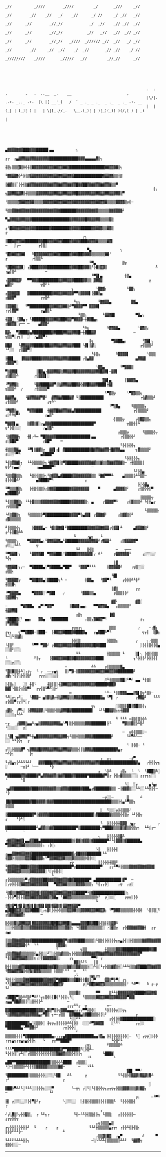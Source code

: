      
                                                                              
                                                                              
                                                                        _//          _////        _////         _/       _///     _//
                                                                        _//        _//    _//   _/    _//      _/ //     _/ _//   _//
                                                                        _//      _//        _//_//            _/  _//    _// _//  _//
                                                                        _//      _//        _//_//           _//   _//   _//  _// _//
                                                                        _//      _//        _//_//   _////  _////// _//  _//   _/ _//
                                                                        _//        _//     _//  _//    _/  _//       _// _//    _/ //
                                                                        _////////    _////       _/////   _//         _//_//      _//

     
     
     
     

                                                                    .  .    ,        ,   .  ..__  _,    __                         ,    
                                                                    |\/|. .-+- _.._ -+-  |\ |[ __'_)   /  ` _ ._ _ ._  _ ._  _ ._ -+- __
                                                                    |  |(_| | (_][ ) |   | \|[_.//_.   \__.(_)[ | )[_)(_)[ )(/,[ ) | _) 
                                                                                                                  |                    





                                                                                           ▄▓▓▓▓▓▓▓███▓▓▓█████▌▄▄          ┐
                                                                                 ╓┌  ╓▄▓▓▓▓▓▓▓▓▓▓▓▓▓▓█████████████▓▓▓▄▄▄▄▄▓▒┐
                                                                           ╫▒╗▒▒▒▓▒╬╬╫▒▓▓▓▓▓▓▓▓▓▓▓▓▓▓▓▓▓████████████████▓▓▓▓▓▓▒╕
                                                                            ╙▓▓▓▓▓╬╨╠╢▒▓▓▓▓▓▓▓▓▓▓▓▓▓▓▓▓▓▓▓▓█████████████▓▓▓▓▓▒▒╫▒
                                                                             ╠▓▓▒╠░╠╠╢▒▓▓▓▓▓▓▓▓▓▓▓▓▓▓▓▓▓▓▓▓▓▓█▓▓██▓▓▓▓▓▓▓▓▓▓▓▒▒▀
                                                                       ╢┐  ╗▓▓▓▓▓▓▓▒╫▒▒▒▒▓▓▓▓▓▓▓▓▓▓▓▓▓▓▓▓▓▓█▓▓▓▓▓▓▓▓▓▓▓▓▓▓▓▓▓▓▓▒▀
                                                                       └▒▒▒▒▒▓▓▓▓▓▓▓▒▒▒▒▓▓▓▓▓▓▓▓▓▓▓▓▓▓▓▓▓▓▓▓▓▓▓▓▓▓▓▓▓▒▒▒▒▓▓▓▓▒╦╣─
                                                                          ╚▒▒▓▓▓▓▓▓▓▓▓▓▓▓▓▓▓▓▓▓▓▓▓▓███████▓▓▓▓▓▓▓▓▓▓▒▒▒▒▒▓▓▓▓▓▓╛
                                                                            ▀▄▓▓▓▓▓▓▓▓▓▓█████████████████▓▓▓▓▓▓▓█▓▓▓▓▓▓▒▒▒▒▓▒
                                                                           ╓└█▓▓▓▓▓▓▓▓▓▓▓██████▓████████▓▓▓▓▓█████▓▓▓▓▓▒▒▓▓▒                                       ╔
                                       ┌┐                                  ╟██▓▓▓▓▓▓██████▓▓██▓▓▓▓▓▓▓███▓▓▓▓▓███▓▓▓▓▓▒▒▒▒▓▓▌                     ─   ░╔─        ╓╣▒░
                                         ▀▄             ┐                   ╙█▓▓▓▓▓▓▓   ╚▓▓▓▓▓▓▓▓▓▓▓▓████▓▓▓▓██▓▓▓▓▒▒▒▒▒▒▓▓┘                      ╓           ┌╢▒▒╙
                                          ╙▀▄            ▒╦                  ╙▓█▓▓▓▓▓░ ╓▓███▓▓▓▓██████████▓▓▓▓██▓▓▓▒╙╠▓▒▓▓▒                      ╨         ┌▄╣▒╩             ─
                                           ╙▀▓▌▄          ╫▒▄                 ┌▓▓▓▓▓▓┘  ▀▀▓▓▓█████████▓▓▓▓▓▓▓████▓▓▒▒ ▓▓▓▓                     ╔          ▄▓▒╜            ╦▒╜└
                                  ╖          └▓▓▓╕         ╙▓▓┐               ╓▓▓▓▓▓▌   ▓██████████▓▓▓▓▓▓▓▓▓▓▀▀▒▓▓▓▓▌╠▓▓▒▄                             ╔▓▓▓▀           ╓╦▒╩
                                   ╙╗╖        ╙▓▓▓▓▄         ▓▓▄               ║▓▓▓▓░   ╙▀█████████▓▓▓▓▓▓▓▓▒╝▀▓▓▓▓▀▀ ▓▓▓▓▌                          ┌╔╣▓▓▀          ╓▄▓▒╙
                                     ╙▒▒┐       ╙▓▓▓█▌         ▀▓▄┐              ╫▓▓░ └▓▓▄┌ ╙▓█████▓▓▓▓▓▓▓██▓▓▓▀▓▓▓▓─╫▓▓█▄╖                        ╔▓▓▓▓░┌── ─    ▄▓▓▓╜
                                       ╙╩╗        ╚▓▓▓▓▄        └▓▓▒╓             ▓▓┐  ▀▓███▓▄▓████████▓▓███▓▓▓▓▓▓▓█─╫▓██▓▓                 ─     ╦▒▒▀░╔╗░  ░  ┌▄▓▓▀└
                                          ╫╗        ▀▓▓██▄┐       ╙▓▓▌┐           ▓█▓   ╙▓▓▓▓▓▓████▓██▓▓▓▓▓▓▓▓▓▓▓███ └▓▌║▓░                    ╓╣▒▒▒╜  └╜░░  ╓▒▓▓▀░
                                           ╙╫▒╖       ╚▓▓▓▓▌        └▒▒▒          ╟██▌   ▐▓▓▓▓████▓▓▓▓▓▓▓▓▓▓▓▓▓█████ ┌▒▄▓▓                   ▄▓▓▓▌         ╔▓▓▓▀░
                                             └▓▓▄       ╙▀▓▓▓▒       ▀▒▓▓▓▌        ║█▓▄┌▓▓▓▓▓▓▒▓▓▓▓▓█▓▓▓▓▓▓▓▓▓▓▓█▓▓▌─▓▓▌                   ╔▒▓▒▒╩       ┌╢▓▓▓▌░
                                                ▓▓▌▄      ║▓▓▓▓▄      └▀▓▓▓▒       ╙▓▓████▓▓▀╠▒▓▓▓▓▓██▓▓╬▓▓█▓▓▓▓███▌╫▓▌                  ╗▒▒▒╩  ┌     ┌╫▒▒▒▒▀
                                                 ╙▀▓▒╦     └▀▓▓▒▒╗       ▓▓▓▓▄    └▓▓▓▓▓▓▀▓╝  ▓▓▓▓▓███▓▓ ╙╠██████████▌                ┌╣▓▒▒▒╜       ╓╫▒▒▒╝             ╓╗╩└
                                                   └▀▒▓▄     ╚▒▒▒▒▒╖      ╙▀▓▓▒▄    ▀▓▓▓███  ╫▓▓▓█▓▓▓▓▓▓▄▓███████████▌              ╓╣▒▒▒▒╜       ╓░╝╩╬▀╜           ╓▄▒╙
                                                     ╣▒▒▒╦     ╒▒▓▓▒▒╖      ▀▓▓▓▌▄    ▒▓▓▒▓░┌▄▓▓▓███████████████████▀              ╦▒▒╢╢╩       ╗╜╠▒░░░          ┌▄▒▓╙
                                                       ╔▒▒▒╦      ╙▒▒▒▒╬┌    └▒▓▓▓▓╗   ╫▌┌╚═ ▀█▓▓▓▓▓███████████████▌▄▄           ┌╣▒▒╢╬┘      ╔░▓█▓▀           ╓▓█▀    ═
                                                        ╙╠╢╟╢╬╖     ╫▒▒▒▓▓▄   ╙▀▌▒▓▓▒╦  ▓▓▌╔▌ ▓███████████▓█▓▓▓▓▓▓▓╫█▓▓▓▄▄     ╗▓▒▒▒▒╜      ╔░░░╙▀└         ▄▓███▀
                                                          ╙╠╠╠╠╠╖    ╙╢▒▓▓▓▌╕  └╙╠▒▒▒▒╬╖└▓▓▓▓▌▒▀▓█████▓▓▓▓▓▓▓▓▒▒▓▒▒▓▓▓▓▓▓▓▒─ ┌╫▒▒▒▒║      ╦╠╜╗▄▄░       ┌▄▄████▀╙                ─
                                                              ╙╜╠▒▄    ╙▒▒▓▓▒▒╖   ╙▒╢╢▒▒╠┐╚▒▓▓▓▄▓████▓▓▓▓▓▓▓▓▓▒▒ ╙▓▓▀▀▀╨    ▄▒▒▒▒╠╙╙▒▒─ ╫╟╬▒▓╩╜       ▄▓███▓▀╙              ╓
                                                                ╠░╬▓▄    ╙▀▒▒▒▓▒╖   ╠╫▒╢▒▒╠╓▒▓▓▓██████▓▓▓▓▓▓▓▓▓    ▀      ▄▓▓▓▓▒┘    ╓╢▒╬╬╢▀        ▄▓███▓╛
                                                                 ╠▒▒▒▒╦     ╙╢▒▒▓▓▒╖ └╙╫▓▒▒▒▓▓▓▓▓▓▓▓▓████▓▓▓▓▓▓▓▒┐ ▄    ╓▓▓▓▓▀╙    ╓╣▓▒▒▒╩ ╚╢╫▄╓ ┌╦▒▒▒▓▀
                                                                   ╙▒▒▒▒▒┐    └╝▒▓▓▒╗   ╚▒▒▒▒▒╠▀▓██████████▓▓▓▓▀╠▄▓▓▌ ╓▓▓▓▓╝     ╓▒▓▓▒╢╜       ╔▓▒▒▒▒▒
                                                                     ╜╟▒▒▒╬┐     ╠▓▓▓▓▄─ ╙▓▒▓▓▓▌╜▓████████▓▓▓▓▓▓▓▓▓▓╓╣▓▓▌╨     ▄▓▓▓▓▒╜      ╔╜╫▒▓▒╩╩
                                   ╙     ┌▄┐   └                        ╚▒▒▒▒┐    ▀▓▓▓▓▓▄┐╙▓▓▓▓▓▓▄╙▓█████▓▓▓▓▓▓▓▓▓╝╔▓▓▓╨    ╓▒▓▓▓▓▓▀      ╔░░░╚╩╙       ╦
                                    ╙╜   ▒╢▒          ─   ╤──            ╙▀▓▓▓▌╖    ╙▓▓▓▓█▌ ▀▓▓▓██▌░▓████▓▓▓▓▓▓▓▌┌ ╩└     ╔▓▓▓▓▓▓╙     ╓░░░░░           ╚╬┐
                                                     ║▓                    ╚▓▓▓▓▌┐┌─  ▀▓████▄░▀▓████▄▀██▀   ╙▓▓▓▀╙╙╙     ╫▓▓▓▓▓╝    ┌╦▒░░░              ╔▒▒╕
                                                    ╚█▌                      ╙▓▓▓▓▓╓    ▀▓▓█▓▓▄░▓████╕└ ─        ╫▓▓▄   └▓▓▀╙     ╓╬╬╫╩╙╫╜              ╫▒▒▓╕
                                                    ║▓▒        ╓╓              └▀▓▓▓▓▄     ▀▓▓▓▓░└▀▓█▌   ┌       └▓▓▓▒▒▄        ╔▒▒▒╟╠┘                 ╠▓▓▓▓┐
                                                    ▓▓┘        ▓▓░         ─      ▀▓▓██▄  ▄▀╙▀▓▓▀       ╟█▓▓▌▄▄┐   ▀▀▓▓▓▓▄   ╓▒▒▒▒▒╜                    ╫▓▓▓▓▌
                                    ╔▒╕            ▐▓▌                              ╙▓███▓░┘ ▄▄┐   ▓▓▄  └███████▌       ┌▒▒╓▓▓▓▓▀╨               ╔┐     ║▀▓▓▓▓
                                  ╔╔╦╔┐            ▒▒▒          ┌    ─┌▓╗     ╔╖┐   ╗▀▀▓██▓─║███─  ╟▓▓▓▓▓███▓▓███▓▄   ╓▄▓██╩▀╙              ╦╓╢  ▒▓╗   ╙─░╙╟▒▓░
                                  ╠╠╢▒            ╠▒▒▒╗        ┌    ┐┌▒▒▒    └╢▒╜        ╙▀▀ ▀▓▓╛ ╔▓▓▓▓▓▓▓▓▓▓██▓▓▓▓▓▓█▓▓██▌               ░╠╢╢▒╬╠▒▄     ░░▒╜░░░
                                    ╙╙            ╫▒▒▒▒▒ ╙     ▒▌┐ ╠▒╢╢▒▒     └            ╜╠╓    ╠▓▓▓▓▓▓▓█▓▓█▓▓▓▓▓▓▓▓▓███▌             ╖└╠╠╠╜╠╠╠╢╢     ░░░╦░░░
                               ─           ╝╩    ╔╢▒▒▒▒▒▓▄      ╙▓▒▓▒▒╫╩░┌╔┌  └ ┌  ──╓▄╗   ▒░▀▓─▒▓▓▓▓▓▓▓▓▓▓▓▓▓▓▓▓▓▓███████╝            ╓▓╗└╠╠░╠╠╠▒╝   ┌╦╔░░░░░╠
                                                 ░╙╫▒▒▒▒▓█░╙▀╛ ▄▄ ╙╫▒╢  ░╢▒╗░   ░░ ╫▒└     ╫▒║▒░╫▓▓▓▓▓▓▓▓▓▓▓▓▓▓▓▓█████▓██▓             ▓▓▌└▒▒╠░╠▒▀╜  ╓╦╣▒╙▀╩░╠┘
                                 ═               └╙─ ╙╟▒▓▓▓▄▄▄▒▓▌▒╦└▒╠─   ╙╩░╓┐┌╜░   └▓▓▓═ ▄▒▓▒▓╦╫▒▓▓▓▓▒▒▓▓▓▓████████▓▄ ╙▀▌ ┌        ╔▓▓▓╛   ╙╙╙    ╔╠▒▒▀┌┌░╙░┌
                                           ╦┐         ░╟▒▒╫▓█╠▓█▒▒╢┐            ╔▓▒┐ ╔▀╙░ ╠▓▓▓▓▓▓░╚▒▒▒╬▒▒▓▓▓█▓█████████▌  └╜╙██▓▓▒╗╗╫▓▓▓            ░░░░╔╙╩╙
                                                      ╙ ╙╙╙ ═╫▒╣▒╠╬╩     ─╓   ╔▓▓▓▒▄▄╩╓▄▒▓▓▓▓▓▓▓▓▓▄└▀▌▒╠▒▒▒▒▒▓▓▓██████▌╟╙     ▀▓▒▒▓▒╠╩▒╜            └░░░░░  ╔░
                                                         ─  ╦╬╢▒▒▒░─    ░╙▓▌┌▄▓▓▓▓▀╙╫▄█▓▓▓▓▓▓▓▓▓▓▓▓▓╦╙▒▒╬▒▒▒▓▓▓▓████████╛      ╙╝▀╩└──             ░░ ╙╙╠╬╕  ╔
                                                           └ ╠╠▒─ └    ╔░░╬▒▒▒▓▀ ╗▓▓▓▓█▓▓▓▓▓▓▓▓▓▓▓▓▓▓▒▒▒╢║▒▓▓▓▓██████████▓▄╓                       ─╩╠┐       ╠┐
                                               ┌  ╓┐        ─╔▀   ╙┌▒▄╦╠╩╙╙╙╝╜   ▓▓▓███▓▓▓▓▓▓▓▓▓▓▓▓▓▓▓▓▓▓▓▓▓▓████████████████▓▄   ┌╬╬╠╦╖  ░      ─╦╠╜ └──     ╙╠
                                              ╓  └╠╩    ╔▒╖  └  └  ╙▓██▒╩░       ▀▓█████▓▓▓████▓▀▄▓▓▓▓▓▓▒▓▓▓███▓▓█████▀██████▓▀▒╓ ╠▒╔▓▒▒▒▒░░░ ╓╓╓╖╖░░   └      └▒
                                                          └░  ░╓     ▄╘▄┐      ┌▄▓▓███████▓███▓▓▓▓▓▓▓▓▒▒▓▓▓▓█████▓███▄╔▓██████▓▒▒ ─╠▓▓▓▒░░╚╚░░╙╩╬╠╢─            └╠
                                                ─╔░░─      ▒     ╧            ▐█▓████████▓██▓▓▓▓▒▓▓▓██████████████████████████▒▒▒╠╢▄╙▀▒▒╖                      ╠▒▒▒
                                               ░  ╙░░░╦╠╢▒▒▒┘                 ╠███████████▓▀╠▓▓▓▓▓████████████████████░▓█████▓▒▒▒▒╬╢▒╦ └╜╠▒╦               ╓    ╙╠╨░
                                               ╙  ╠╠╠╠╠╫▓▓▓ ╒▄┌          ┌  ▓█████████████╜▄▓▓▒▒▓▓██████████▀▒█████████╕▀███▓▒▒▒▓▒▓▒▒╬▒╦┐  ╙╨░╔─           └       └
                                              ┐   ╠╠╠╠╠▒▓╨ ┌▓▓▓▓▓▓▓▌▄▄▓▓██▄██████████████▒╣▓▓▒▓▓▓▒▓██████▀╜└╢▓▓▓▒▓██████▄ ▀▓▓▓▓▓▓▓▓▒▒▒▒▒▒▒╢┐ ┌╠░┐
                                             └╠   ╠╠╠╠╢  ╓▄▄▓▓▓▓▓▓▓▓▓██████████████████▓╓▓█▓▓▓██████▌└╙  ╫▓▓╠╠▒▒▒▒▓▓▓██▓▓▓╖╙▀▓▓▓▓▓▓▓▒▒▒▓▒▒▒▒▒╬▒╠░░
                                 ╓╦           ╠╠╠╠╠╫▒▒╝ ╙▓▓▓▓▓▓███▓▓▓▓▓███████████████▀╔███████████▀   ╓┌╙▀╩╠▒▒▒▓▓▓▓▓▓▓▓▓▓▓▌ ╙▓▓▓▓▓▓▒▒▒▒▓▓▓▓▓▓▓░└░╔╫▒╢░
                         ╙                    ╔╠▒▒▒▒▒▒╬▀┌▓▓▓▓▓▓██▓▓▓▓▓▓▓▓▓▓█▓███████▀ ▄███████████▌▓▀  ─ ░┌╦╠╢╢▒▓▓▓▓▓▓▓▓▓▓▓▓▌  ▀▓▓▓▓▓▒▒▒▒▓▓▓▓▒▒▒┐ ╙╢╓╓╠░    ┌╦  ┌╔░
                                              └▒▓▒▒▓▓▓▓▓▓▓▓▓▓▌▓▓▓▓▓▓▓▓▓▓▓▓▓▓▓▓████▀╙▒▓██████████████░┐ ─╠╟╠▀▒╢╫▒▓▓▓▓▓▓▓▓▓▓▓▒▓▓▄ ╙▓▓▓▓▒▒▒▒▒▒▒▒▒▒▒╬╜  ╔░░░░    ╔╦╦░╠╠
                                             ╙ ╫▓▒▓▀▌▓▌▓▒▓▒▌▓▒▓▓▌▓▓▌▓▓▓▒▌▓▓▓▓▓▓▓▀  ▄▓██▓▓▓▒▒▓▓▓███▌░┌╗▓░╠╠╢╬▒▒▒▓▓▓▓▒▒▓▓▓▓▓▓▓▓▓▓▓╗ ╙▀▓▓▓▒▒▒▒▒▒╢╬▒╬  └▒║▒░╙  ╔▒▓▓▓▓▓▓╬       ─
                                                ▒╬▒▒▓▒▓▓▓▓▓▌▓▓▓▓▓▓▓▓▓█▓█▓▓▓▓█▒▄▄▄▄▓▓▓█▓▓██▒╢▒╢╢▒▓▓╩ ░░░╬▒▒▒▓▒▒▒▓▓▓▓▓▓▓▓▓▓▓▓▓▒▒▒▓▓▒┐ └╢▓▓▓▒▒▒▒▒▒▒░ ┌╠▓▒╦  ╔╠▓▓▓▓▓▓▓▓╡  ╓╔          ╓▄┐
                                                ║▒▒▓▓▓▓▓▓▓▓▓██████████████▓▀▒▓▓▓▓███▒▒▒▒░╙▒▒╢╠╠╠╠╠╗╦▄╠╢░╠╢▒▒▒▒▓▓▓▓▓▓▓▓▓▓▓▓▓▓▓▓▒▒▒▒▒▒▄▄▄╙▀▒▒▒▒▓▓▒░░╫▓▓▒╖   ╠▓▓▓▓▓▓▓▓╬╙  └└        ▒▓▓▓╗
                           ╙          ╗▒▒        ╫▒▒▒▒▓▓▓████████████▓▓█▌ ╔▒▒▓▓▓▓▒▒▒▒▒▒╢▄╠▒░░╜░░╠▒▒▓▒▒▒╗╠╬▒▒▒▓▓▓▓▓▓▓▓▓▓▓▓▓▓▓▓▓▓▓▓▓▓▓▓▓▓▀   ╙╫▒▓▓▓▓▓▓▓▒▒╢╗┌░╫▓▓▓▓▓▓▒░    ╓╖        ▀▀╝ ┌
                                   ▓▓▒╙╜╙   ║▒    ▒╢╢▒▒▒▓▓▓██████████▓▓▓█▓▒▒▒▒▓▓▒▒▓▓▒▒▒╠░░╩░░╙╔╠▒▒▓▓▒╬░└╨╙╢▒▒▓▓███▓▓▓▓▓▓▓██▓▓▓▓▓▓▓▓▄▄         ╚▓▓▓▓▓▓▓▒╬▒▓▒▓▓▓▒▒▒▒▒ ╫▒▒▒└╙╙  ═   ╙└
                                   ┌└     ╔▄╗╓╖   ╙▒╢╢╢▒▒▒▓▓▓██████▓▓▓▓▓▓▀▓███▓▒▒▓█▓╢╢▓▒╠░▀    ▓▓▒▀╟▀░ ╓╖  ╙╨▒▓▓▓▓▓▓▓▓▓▓▓▓▓▓▓▓▓▓▓██▓▓┘        ╔░╩▓█▓▓▓▓▓▒▒▒▒▒▒▒▒▒╢┘ ╙╩▀╙   ╚ ╔─╔          ╙┘
                                 ▒▒▒▓▒       ▀▀    ▒╙╙╫▓▓▓▓▓▓▓▓████▓▓▓▓▓▌ ╓▓██▓▀▒╬╩╝▒╝▀╩╜└╓╗▒╬░╢▓╣╙╠╢╢┐╙░    ╙▒▒▒▒▒▓▓▓▓▓▓▓▓▓▓▓▓▓▓▀▓▓▌           ╓▄▄▀▓█▓▒▒╠░░▒╬╢╠╨           ─
                                ╓╓╓╙╙╓  ╦         ═─   ▓▓████████████▓▓▓▒▄▓▒▀▒╟╦▓▓▓▄▄▄╓╓┌┌▀▀╫▒╬░    ╙╠╠╠╠╦░░╦╖    ╙▒▓▓▓▓▓▓▓▓▓▓▓▓▓▄╓▀▓▒ ╖═─╓▒▒  ▓▓███▄▒▓██▒▒▒╢╠░╜             ╓
                                 └░░╜╙             ╔╬╢╠╬▓██████████████░      ▓█████████▓▄░╢▒▒╬░ ╫╗╦╥╠╠╟╟╠╩╩╢╠╠  ░░░╩▀▓▓▓▓▌   ░└╙└       ┌╓░░  ▀██████▄└▀▀▓▓╬╜           ┌╦╠╬╬░
                                    ┘             ▒▒▒▒▒╢╢╢▀▓███████████▄╓┌┌┌▄▓████████████▄▄╠▓▄ ╠╢╟╠╠╠╟╠╠░─  ╙░ ╓╦╦░░╢╬  ┌╓╖▄╖╓╓▄╗▄╬╢╬┐   └   ╓╦▀▀████▀                  ╙╬▒╜╙
                                        ╓╦╖       ╝▒▒▒▒▒╩   ╙╙╙▀█████████████████████▓▀▀█████▓╙░╠▒╩─ ╙╠╢╠╠░┌╨░░╔▒▒▒╬╠╠╢╢╢╢▒▒▓▓▓▓▒▒▒╬╢╠╠┐         ╚███▓
                                         └╙          └         ▄██▀▀███████████████▌▒▒╬╬╨████  ╔▒▒▒░         └░─║▒▒▒▒╬╩╢╢╢▒▓▓▓▓▓▒▒▒▒▒▓▓─      ─   └╙╙
                                                           ▓█▌ ▀▀┘  ╙█████████▌▒▒▒▒╢╬╠░░░░╙▓█   ╩╙      ╔              ╙╙╢▒╬▒▓▓▓▒▓▓▓▒▓╩           ┌┘                        ╓
                                                                     ░ ▓██╬▀╩╜╙░╚╚╙░░╠╠╠╗░░░▀        └─╦╕ ┌░╙░╙╢▒╢╬╦╖╓╥╦╥╠▒▒▓▓▓▒▒▒▓▒▓▓┐                    ─                   ╙┘
                                                               ╔┐     ─└▀╙  ╟▌ ╔░░░░░░╠╢▀▒╜╓          └░░░░░  ░╢▒╢╢▒▒▒╠╠╢╢▒▒▒╙  ╙╠╠╠▒▒╢            ┌
                                               ╓                             ┘╔░▓▒░╦╠╠▓▒░  ┌ ╙╝╖┌           ╙╢─└╙╠╢▒▒╢╠╗ ╙▒▒▒   ╔╠╠╠╠╠╠─       ╓╔╦╠╬╦
                                             ╓╦╠▒▒▒▄▒                       ╓╦╠╠╠╠╠╠╠╟╜  ╙    ┌    ╓              ╙╙╝╫▒▒▒▒▒▄╓╓┐ ┌╟╟╩╢╟╢▒┐      ╠╠╠╜╜╨╠─                  ╨
                                             ┌▒▒▓▒▓▓  ┌▄▀         ╛     ▀   ╙╜╜╜╚╨╨╚╠╠┐                            ─░└╚╩╨╢▒▒▒▒▒╠╨╜╜  ╙▓▓▓╦     ╫▒╬╢░░─
    
---

